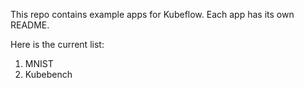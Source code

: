 This repo contains example apps for Kubeflow. Each app has its own README.

Here is the current list:
1. MNIST
2. Kubebench

